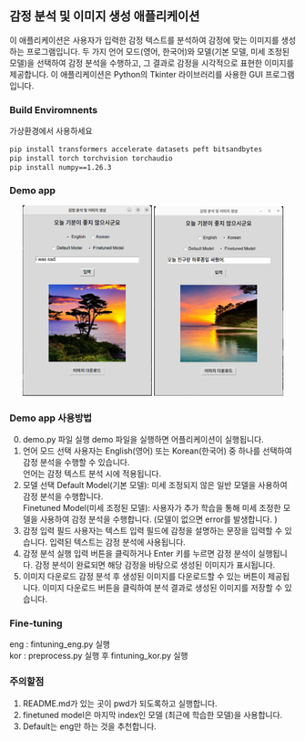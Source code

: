 ## 감정 분석 및 이미지 생성 애플리케이션
이 애플리케이션은 사용자가 입력한 감정 텍스트를 분석하여 감정에 맞는 이미지를 생성하는 프로그램입니다. 두 가지 언어 모드(영어, 한국어)와 모델(기본 모델, 미세 조정된 모델)을 선택하여 감정 분석을 수행하고, 그 결과로 감정을 시각적으로 표현한 이미지를 제공합니다. 이 애플리케이션은 Python의 Tkinter 라이브러리를 사용한 GUI 프로그램입니다.

### Build Enviromnents
가상환경에서 사용하세요
``` 
pip install transformers accelerate datasets peft bitsandbytes
pip install torch torchvision torchaudio 
pip install numpy==1.26.3
```

### Demo app
<p align="center">
    <img src="docs/image.png" alt="alt text" width="45%" />
    <img src="docs/image2.png" alt="alt text" width="45%" />
</p>


### Demo app 사용방법 
0. demo.py 파일 실행 
demo 파일을 실행하면 어플리케이션이 실행됩니다.  
1. 언어 모드 선택
사용자는 English(영어) 또는 Korean(한국어) 중 하나를 선택하여 감정 분석을 수행할 수 있습니다.  
언어는 감정 텍스트 분석 시에 적용됩니다.  
2. 모델 선택
Default Model(기본 모델): 미세 조정되지 않은 일반 모델을 사용하여 감정 분석을 수행합니다.  
Finetuned Model(미세 조정된 모델): 사용자가 추가 학습을 통해 미세 조정한 모델을 사용하여 감정 분석을 수행합니다. (모델이 없으면 error를 발생합니다. )
3. 감정 입력 필드
사용자는 텍스트 입력 필드에 감정을 설명하는 문장을 입력할 수 있습니다.
입력된 텍스트는 감정 분석에 사용됩니다.
4. 감정 분석 실행
입력 버튼을 클릭하거나 Enter 키를 누르면 감정 분석이 실행됩니다.
감정 분석이 완료되면 해당 감정을 바탕으로 생성된 이미지가 표시됩니다.
5. 이미지 다운로드
감정 분석 후 생성된 이미지를 다운로드할 수 있는 버튼이 제공됩니다.
이미지 다운로드 버튼을 클릭하여 분석 결과로 생성된 이미지를 저장할 수 있습니다.

### Fine-tuning 
eng : fintuning_eng.py 실행  
kor : preprocess.py 실행 후 fintuning_kor.py 실행 

### 주의할점 
1. README.md가 있는 곳이 pwd가 되도록하고 실행합니다. 
2. finetuned model은 마지막 index인 모델 (최근에 학습한 모델)을 사용합니다. 
3. Default는 eng만 하는 것을 추천합니다. 
